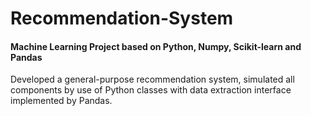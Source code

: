 # Recommendation-System
#### Machine Learning Project based on Python, Numpy, Scikit-learn and Pandas
Developed a general-purpose recommendation system, simulated all components by use of Python classes with data
extraction interface implemented by Pandas.
